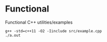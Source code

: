 Functional
==========

Functional C++ utilities/examples

    g++ -std=c++11 -O2 -Iinclude src/example.cpp
    ./a.out
